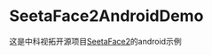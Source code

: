 # SeetaFace2AndroidDemo
这是中科视拓开源项目[SeetaFace2](https://github.com/seetafaceengine/SeetaFace2)的android示例
